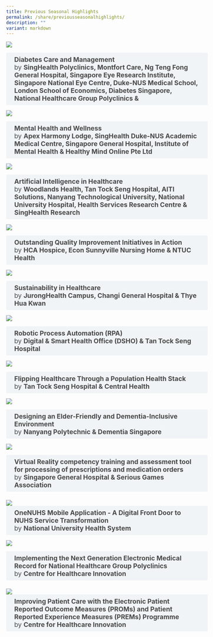```yaml
---
title: Previous Seasonal Highlights
permalink: /share/previousseasonalhighlights/
description: ""
variant: markdown
---
```

![](/images/CHILD_posts__13_.png)<div class="container">

<div>
	<input type="checkbox" id="title1"><label for="title1">	<b>Diabetes Care and Management</b> <br>by <b> SingHealth Polyclinics, Montfort Care, Ng Teng Fong General Hospital, Singapore Eye Research Institute, Singapore National Eye Centre, Duke-NUS Medical School, London School of Economics, Diabetes Singapore, National Healthcare Group Polyclinics &amp;   </b>    </label>
	<div class="accordion-content">
	<div class="para">
		
In alignment with World Diabetes Day this November, CHILD is proud to showcase four projects relating to the care and management of Diabetes. These projects exemplify the strides being made in addressing diabetes – a growing global health challenge and in Singapore – through innovation, collaboration, and targeted interventions.
<p></p> 

1.  With the aim of exploring factors associated with poor glycaemic control and improving glycaemic control in diabetics, <a rel="noopene" target="blank" href="https://for.sg/child-chi-sg-child-collection-shp-shm2023-871"> SingHealth Polyclinics &amp; Montfort Care</a> utilised <b>multidisciplinary team-based interventions</b> to effectively improve diabetes in socially-disadvantaged patients, with 73% in study group achieving improvements in blood sugar levels. <em>[3rd Prize Awardee (Patient Experience category) of the Singapore Healthcare Management (SHM) Congress 2023\]</em>
<p></p> 

2.  Through <b>enhanced protocols</b> for managing hyper- and hypo-glycemia, along with <b>improvement referral pathways</b> to community care, this project by <a rel="noopene" target="blank" href="https://for.sg/child-chi-sg-child-collection-ntfgh-ntfqm2023-382">Ng Teng Fong General Hospital</a> reduced Diabetes Mellitus related admissions to Emergency Department by 5%, facilitating right siting of patients.

3. By utilising <b>AI-driven mobile clinics</b> for diabetic retinopathy screening as a cost-effective alternative to traditional models, this multidisciplinary team from <a rel="noopene" target="blank" href="https://for.sg/child-chi-sg-child-collection-rp-acevbhc2024-616">Republic Polytechnic, Singapore Eye Research Institute (SERI), Singapore National Eye Centre (SNEC), Duke-NUS Medical School, London School of Economics &amp; Diabetes Singapore</a> found cost savings of up to $515 per patient. With potential lifetime savings of $15 billion, this approach empowers primary care while advancing community-based preventive healthcare. 
<p></p> 
		
4.  To mitigate diabetic foot complications through early detection, education and timely intervention, the team from <a rel="noopene" target="blank" href="https://for.sg/child-chi-sg-child-collection-nhgp-shbc2023-596">National Healthcare Group Polyclinics, National Healthcare Group HQ &amp; Nanyang Technological University</a> conducted a <b>retrospective review of Foot Surveillance Service</b> for patients with moderate to high-risk diabetic foot in primary care. With <b>identified key factors</b> like age, prior diabetic foot ulcers, and skin fissures associated with foot condition deterioration, this study offers actionable insights to improve patient outcomes and reduce diabetic foot complications. <em>[Gold Awardee of Singapore Primary Care Award (Poster) at Singapore Health &amp; Biomedical Congress (SHBC) 2023\]</em>
		
<em> These projects are a testament to the innovation and dedication in tackling diabetes-related challenges. Together, they embody the ongoing commitment to improve health outcomes for individuals with diabetes. Explore other inspiring advancements in the <a rel="noopene" target="blank" href="https://for.sg/child-chi-sg-homepage">CHILD collection </a> today! </em>
<p></p>
</div>
	</div>
	</div>
	</div>
	
![](/images/CHILD_posts__10_.png)

<div class="container">

<div>
	<input type="checkbox" id="title1"><label for="title1">	<b>Mental Health and Wellness</b> <br>by <b> Apex Harmony Lodge, SingHealth Duke-NUS Academic Medical Centre, Singapore General Hospital, Institute of Mental Health &amp; Healthy Mind Online Pte Ltd</b>    </label>
	<div class="accordion-content">
	<div class="para">
		
In conjunction with World Mental Health Day, CHILD is proud to showcase three case studies as our ‘Pick of the Month’, each a testament to the ongoing commitment and efforts to support and improve mental wellness within the population. 
<p></p> 

These projects, drawn from public healthcare clusters and community institutions across Singapore, demonstrates the transformative shift in the mental healthcare landscape as we integrate digital tools and mindful practices into treatment and support systems, empowering and facilitating individuals in their journey to improving mental health and wellness.
<p></p> 

1. Through sharing of thoughts, feelings and stories with a community of like-minded individuals in a nature setting, Mindful Immersive Nature Therapy (MINT) is a wellness programme curated by <a rel="noopene" target="blank" href="https://for.sg/child-chi-sg-child-collection-ahl-ccea2023-21">Apex Harmony Lodge</a> for an emerging profile of well-travelled, educated, and tech-saavy individuals with early onset dementia, which helped improve participants’ relationships with self, others and nature. [Silver Awardee of Clinical Experience Improvement Award (Team Award) at AIC’s Community Care Excellence Award (CCEA) 2023]
<p></p> 

2. To promote self-care and reduce burnout among employees, the <a rel="noopene" target="blank" href="https://for.sg/child-chi-sg-child-collection-shsdnusamc-sgh-shmc2021-585">SingHealth Duke-NUS Academic Medical Centre and Singapore General Hospital (SGH)</a> developed a series of cluster-wide health and wellness programme ‘iTHRIVE’ that introduces art appreciation and mindful practices to over 1,500 participants, who shared their positive experiences in increased calmness, self-care and empathy. [Shortlisted Project (Human Resource Category) at Singapore Healthcare Management (SHM) Conference 2021]

3. By creating a convenient yet comprehensive peer-supported digital platform ‘Healthy Mind Online’ for patients to access integrated psychosocial rehabilitation support, <a rel="noopene" target="blank" href="https://for.sg/child-chi-sg-child-collection-imh-hmo-nhip2020-339">Institute of Mental Health (IMH) and Healthy Mind Online Pte Ltd (HMO)</a> enables people in recovery from chronic mental health issues to take ownership of their recovery and resilience journey in an inexpensive, non-stigmatising and user-friendly manner, enabling participants to improve their resilience, employment opportunities, as well as reduce their feelings of loneliness and helplessness.
<p></p> 
		
<em> The stories above represent just a glimpse of the inspiring advancements in making mental wellness and health care more inclusive and accessible for the population. Discover more inspiring projects like these in the CHILD Collection today! </em>
<p></p>
</div>
	</div>
	</div>
	</div>
		
![](/images/CHILD_posts__7_.png)

<style>
.button {
  background-color: white;
  cursor: pointer;
  padding: 5px;
  width: 100%;
  border: none;
  text-align: left;
  outline: none;
  font-size: 20px;
  transition: 0.4s;
}

.panel {
  padding: 0 18px;
  display: none;
  background-color: white;
  overflow: hidden;
}


.active,
.button:hover {
  background-color: white;
}

input {
  display: none;
}

label {
  position: relative;
  display: block;
  padding: 8px 22px;
  margin: 0 0 5px 0;
  cursor: pointer;
  background: #484848;
  border-radius: 3px;
  width: 100%;
  color: #484848;
  transition: height 0.4s;
  font-size: 1.25em;
}

label:hover {
  background: #BD2D37;
  color: #FFF;
}

.accordion-content {
  padding: 10px 0px 30px 30px;
  margin: 0 0 1px 0;
  border-radius: 3px;
	font-size: 1.25em;
	line-height: 2.2rem;
}

input + label::before {
  content: url("/images/chevron-down.svg");
  font-weight: 400;
  font-size: 1.25em;
  line-height: 1.1rem;
  padding: 0;
  position: absolute;
  right: 0.5rem;
  top: 50%;
  transform: translateY(-50%);
  transition: transform 0.4s ease-in-out;
}

input:checked + label::before {
  content: url("/images/chevron-up.svg");
  transform: translateY(-50%) rotateZ(180deg);
}

input + label + .accordion-content {
  display: none;
}

input:checked + label + .accordion-content {
  display: block;
}

th, td {
  border-style: hidden;
}
</style>

<div class="container">

<div>
	<input type="checkbox" id="title2"><label for="title2">	<b>Artificial Intelligence in Healthcare</b> <br>by <b> Woodlands Health, Tan Tock Seng Hospital, AITI Solutions, Nanyang Technological University, National University Hospital, Health Services Research Centre &amp; SingHealth Research</b>    </label>
	<div class="accordion-content">
	<div class="para">

In conjunction with AI Appreciation Day 2024, CHILD is proud to highlight three exemplary projects this month that showcase the transformative power of AI in healthcare.&nbsp;&nbsp;
<p></p> 
These projects, drawn from public healthcare clusters across Singapore, not only exemplify the versatility and impact of AI in healthcare but also demonstrate how AI-driven innovation can enhance patient outcomes, streamline workflows, and empower healthcare professionals to focus on delivering exceptional care:
<p></p> 

1. Through the use of explainable AI models, this inter-disciplinary team from <a rel="noopene" target="blank" href="https://for.sg/child-chi-sg-child-collection-wh-ttsh-aitis-ntu-shbc2023-584">Woodlands Health (WH), Tan Tock Seng Hospital (TTSH), AITI Solutions and Nanyang Technological University (NTU)</a> developed an application for cost-effective and efficient analysis of wound images from an Asian cohort to support clinical decisions with 83% accuracy and 60% explainability. [Silver Awardee of Best Poster Award (Clinical Research) at Singapore Health &amp; Biomedical Congress 2023]
<p></p> 
		
2. Committed to reducing redundant CT studies which incur unnecessary cost, manpower, and radiation to the patient, <a rel="noopene" target="blank" href="https://for.sg/child-chi-sg-child-collection-nuh-nhip2024-400">National University Hospital</a> developed a code-based solution using the Endeavor AI (EAI) platform, effectively translating to reduction in effort and time by 90%. [Winner of National Healthcare Innovation &amp; Productivity (NHIP) 2024 – Best Practice (Automation, IT and Robotics category)]
<p></p> 
		
3.  By developing an efficient AI-based triage framework, this project by <a rel="noopene" target="blank" href="https://for.sg/child-chi-sg-child-collection-shrc-shr-shmc2023-896">Health Services Research Centre and SingHealth Research</a> enabled health workers in low resource settings to triage patients more effectively for head and neck cancers with more than 80% accuracy. [Merit Prize Awardee (Operations category) at Singapore Healthcare Management (SHM) Congress 2023]		
<p></p> 
		
<em> The stories above represent a snapshot of the endless possibilities and immense potential of AI in enhancing the delivery of care in healthcare. Discover more inspiring projects like these in the CHILD Collection today! </em>	
		
<p></p>
</div>
	</div>
	</div>
	</div>

![](/images/CHILD_posts__5_.png)

<style>
.button {
  background-color: white;
  cursor: pointer;
  padding: 5px;
  width: 100%;
  border: none;
  text-align: left;
  outline: none;
  font-size: 20px;
  transition: 0.4s;
}

.panel {
  padding: 0 18px;
  display: none;
  background-color: white;
  overflow: hidden;
}


.active,
.button:hover {
  background-color: white;
}

input {
  display: none;
}

label {
  position: relative;
  display: block;
  padding: 8px 22px;
  margin: 0 0 5px 0;
  cursor: pointer;
  background: #484848;
  border-radius: 3px;
  width: 100%;
  color: #484848;
  transition: height 0.4s;
  font-size: 1.25em;
}

label:hover {
  background: #BD2D37;
  color: #FFF;
}

.accordion-content {
  padding: 10px 0px 30px 30px;
  margin: 0 0 1px 0;
  border-radius: 3px;
	font-size: 1.25em;
	line-height: 2.2rem;
}

input + label::before {
  content: url("/images/chevron-down.svg");
  font-weight: 400;
  font-size: 1.25em;
  line-height: 1.1rem;
  padding: 0;
  position: absolute;
  right: 0.5rem;
  top: 50%;
  transform: translateY(-50%);
  transition: transform 0.4s ease-in-out;
}

input:checked + label::before {
  content: url("/images/chevron-up.svg");
  transform: translateY(-50%) rotateZ(180deg);
}

input + label + .accordion-content {
  display: none;
}

input:checked + label + .accordion-content {
  display: block;
}

th, td {
  border-style: hidden;
}
</style>

<div class="container">

<div>
	<input type="checkbox" id="title3"><label for="title3">	<b>Outstanding Quality Improvement Initiatives in Action</b> <br>by <b> HCA Hospice, Econ Sunnyville Nursing Home &amp; NTUC Health </b>    </label>
	<div class="accordion-content">
	<div class="para">
		
This month, let’s take a peek inside Singapore’s leading Community Care organisations that have demonstrated exemplary service and commitment in delivery quality care to our residents. With a focus on enhancing patient experience, quality of care and clinical productivity, we are proud to unveil our Top 3 Picks from the <a rel="noopene" target="blank" href="https://www.aic.sg/partners/community-care-excellence-awards/"> Agency for Integrated Care (AIC) Community Care Excellence Awards 2023 </a> list:
<p></p> 

1. Equipped with offerings not typically associated with day care centres, such as hairdressing, therapeutic horticulture and a movie theatre, <a rel="noopene" target="blank" href="https://for.sg/child-chi-sg-child-collection-hca-ccea2023-22">Oasis@Outram</a> from HCA Hospice is redefining what it means to live meaningfully through a patient-centric and family-focused model of progressive care. 
[Clinical Experience Improvement Gold Awardee at the Community Care Excellence Awards (CCEA) 2023 by the Agency for Integrated Care (AIC)]
<p></p> 
		
2. Committed to reducing falls among elderly residents, <a rel="noopene" target="blank" href="https://for.sg/child-chi-sg-child-collection-esnh-ccea2023-25"> Econ Sunnyville Nursing Home (Yio Chu Kang)</a> implemented staff training, falls care bundle and work processes review in 2022, drastically reducing fall rates by 62% and ensuring quality care is delivered to its residents. 
[Clinical Quality Improvement Gold Awardee at the Community Care Excellence Awards (CCEA) 2023 by the Agency for Integrated Care (AIC)]
<p></p> 
		
3. By consolidating defect reporting channels and developing analytics dashboards, this project by <a rel="noopene" target="blank" href="https://for.sg/child-chi-sg-child-collection-ntuch-ccea2023-29"> NTUC Health</a> transformed from a reactive working method of managing defects in its nursing home operations, to a proactive maintenance workflow, effectively reducing defects reporting downtime and enabling time savings. 
[Productivity Improvement Gold Awardee at the Community Care Excellence Awards (CCEA) 2023 by the Agency for Integrated Care (AIC)]
<p></p> 
		
<em> The stories above offer a glimpse into the relentless progress and steadfast dedication to exceptional community care. Discover more inspiring projects like these in the CHILD Collection today! </em>		
		
<p></p>
</div>
	</div>
	</div>
	</div>


![](/images/CHILD_posts__2_.png)

<style>
.button {
  background-color: white;
  cursor: pointer;
  padding: 5px;
  width: 100%;
  border: none;
  text-align: left;
  outline: none;
  font-size: 20px;
  transition: 0.4s;
}

.panel {
  padding: 0 18px;
  display: none;
  background-color: white;
  overflow: hidden;
}


.active,
.button:hover {
  background-color: white;
}

input {
  display: none;
}

label {
  position: relative;
  display: block;
  padding: 8px 22px;
  margin: 0 0 5px 0;
  cursor: pointer;
  background: #484848;
  border-radius: 3px;
  width: 100%;
  color: #484848;
  transition: height 0.4s;
  font-size: 1.25em;
}

label:hover {
  background: #BD2D37;
  color: #FFF;
}

.accordion-content {
  padding: 10px 0px 30px 30px;
  margin: 0 0 1px 0;
  border-radius: 3px;
	font-size: 1.25em;
	line-height: 2.2rem;
}

input + label::before {
  content: url("/images/chevron-down.svg");
  font-weight: 400;
  font-size: 1.25em;
  line-height: 1.1rem;
  padding: 0;
  position: absolute;
  right: 0.5rem;
  top: 50%;
  transform: translateY(-50%);
  transition: transform 0.4s ease-in-out;
}

input:checked + label::before {
  content: url("/images/chevron-up.svg");
  transform: translateY(-50%) rotateZ(180deg);
}

input + label + .accordion-content {
  display: none;
}

input:checked + label + .accordion-content {
  display: block;
}

th, td {
  border-style: hidden;
}
</style>

<div class="container">

<div>
	<input type="checkbox" id="title4"><label for="title4">	<b>Sustainability in Healthcare</b> <br>by <b> JurongHealth Campus, Changi General Hospital &amp; Thye Hua Kwan </b>    </label>
	<div class="accordion-content">
	<div class="para">
CHILD is thrilled to highlight three outstanding projects that demonstrate ongoing efforts towards environmental sustainability in healthcare. These initiatives are focused on reducing environmental footprints and show how sustainability is becoming an integral part of healthcare operations:
<p></p> 
		
1. Since 2020, <a rel="noopene" target="blank" href="https://for.sg/chi-sg-knowledge-hub-ntfgh-nhip2022-270">JurongHealth Campus (JHC)</a> has rolled out a campus-wide initiative to optimise water and energy efficiency, as well as reduce greenhouse gas emissions. This initiative focuses on transforming JHC’s facilities to be more sustainable and resilient, while actively promoting environmental stewardship.
[Winner of the 2022 National HIP Best Practice Medal Awardee – Automation, IT &amp; Robotics Innovation]
<p></p> 
		
2. By reinventing food waste, repurposing plastics and reducing single-use disposables, <a rel="noopene" target="blank" href="https://for.sg/child-chi-sg-child-collection-cgh-shmc2023-877">CGH Food Services</a> showcases how the healthcare sector can contribute to environmental sustainability while continuing to deliver high-quality nutrition for patients.
[1st Prize Awardee (Environmental Sustainability category) of the Singapore Healthcare Management (SHM) Congress 2023]
<p></p> 
		
3. Through the process of re-creating sustainable last-mile solutions via resource optimisation, this project by <a rel="noopene" target="blank" href="https://for.sg/child-chi-sg-child-collection-thkmc-ccea2022-20">Thye Hua Kwan Moral Charities Ltd: THK Elderly &amp; Home Care Services</a> not only achieved higher productivity, but also reduced mileage and carbon emissions.
[Productivity Improvement Gold Awardee at the Community Care Excellence Awards (CCEA) 2022 by the Agency for Integrated Care (AIC)]
<p></p> 
		
<em>The stories above represent &nbsp;a snapshot of the incredible strides being made in integrating environmental sustainability into healthcare. Explore similar inspiring projects on the CHILD Collection now! </em>
		
		
<p></p>
</div>
	</div>
	</div>
	</div>

![](/images/RPA.png)
<style>
.button {
  background-color: white;
  cursor: pointer;
  padding: 5px;
  width: 100%;
  border: none;
  text-align: left;
  outline: none;
  font-size: 20px;
  transition: 0.4s;
}

.panel {
  padding: 0 18px;
  display: none;
  background-color: white;
  overflow: hidden;
}


.active,
.button:hover {
  background-color: white;
}

input {
  display: none;
}

label {
  position: relative;
  display: block;
  padding: 8px 22px;
  margin: 0 0 5px 0;
  cursor: pointer;
  background: #F0F4F6;
  border-radius: 3px;
  width: 100%;
  color: #484848;
  transition: height 0.4s;
  font-size: 1.25em;
}

label:hover {
  background: #BD2D37;
  color: #FFF;
}

.accordion-content {
  padding: 10px 0px 30px 30px;
  margin: 0 0 1px 0;
  border-radius: 3px;
	font-size: 1.25em;
	line-height: 2.2rem;
}

input + label::before {
  content: url("/images/chevron-down.svg");
  font-weight: 400;
  font-size: 1.25em;
  line-height: 1.1rem;
  padding: 0;
  position: absolute;
  right: 0.5rem;
  top: 50%;
  transform: translateY(-50%);
  transition: transform 0.4s ease-in-out;
}

input:checked + label::before {
  content: url("/images/chevron-up.svg");
  transform: translateY(-50%) rotateZ(180deg);
}

input + label + .accordion-content {
  display: none;
}

input:checked + label + .accordion-content {
  display: block;
}

th, td {
  border-style: hidden;
}
</style>

<div class="container">

<div>
	<input type="checkbox" id="title5"><label for="title5">	<b>Robotic Process Automation (RPA)</b> <br>by <b> Digital &amp; Smart Health Office (DSHO) &amp; Tan Tock Seng Hospital </b>   </label>
	<div class="accordion-content">
	<div class="para">
CHILD is proud to showcase three case studies as our "Pick of the Month", each a testament to the transformative power of RPA in distinct healthcare settings.
		
<p></p> 
Facilitated by CHI's Digital &amp; Smart Health Office (DSHO), these projects in Tan Tock Seng Hospital (TTSH) present the future where automation is strategically driving excellence across diverse healthcare domains: 
<p></p> 
		
1. <a rel="noopene" target="blank" href="https://child.chi.sg/files/2023%20Dec%20to%202024%20Feb/C_559_TTSH_DSHO__Transforming_the_Process_of_Form_Creation_to_Data_Entry.pdf">TTSH's Pharmacy Drug Management team</a> witness a surge in productivity and precision, minimising errors and near misses; all whilst reducing Full-Time-Equivalent (FTE) for better resource allocation and achieving cost-effectiveness. 
<p></p> 
2. The <a rel="noopene" target="blank" href="https://child.chi.sg/files/2023%20Dec%20to%202024%20Feb/C_558_TTSH_DSHO_Transforming_Billing_Process_with_RPA.pdf">Outpatient Pharmacy unit</a> rides the RPA wave, emerging with heightened accuracy and efficiency as well as increased staff satisfaction as they are now able to redirect time towards meaningful patient interactions.
<p></p> 
3. Over at the <a rel="noopene" target="blank" href="https://child.chi.sg/files/2023%20Dec%20to%202024%20Feb/No_poster_560_TTSH_DSHO__Automating_Health__RPA_Takes_Charge_of_Flu_Vaccination_Reminders.pdf">Operations, Workplace Health and Safety unit</a>, RPA improves workflow efficiencies, liberating staff from manual and repetitive tasks to focus on elevating patient care.
 <p></p> 
<em>These projects not only exemplify the versatility of RPA but also underlines its overarching impact on healthcare - reducing mundane tasks, preventing errors, and most importantly, empowering healthcare professionals to channel their energy towards enriching patient care experience.</em>

<p></p>
</div>
	</div>
	</div>
	</div>
	
![](/images/Pop_Health_Stack_.png)
<style>
.button {
  background-color: white;
  cursor: pointer;
  padding: 5px;
  width: 100%;
  border: none;
  text-align: left;
  outline: none;
  font-size: 20px;
  transition: 0.4s;
}

.panel {
  padding: 0 18px;
  display: none;
  background-color: white;
  overflow: hidden;
}


.active,
.button:hover {
  background-color: white;
}

input {
  display: none;
}

label {
  position: relative;
  display: block;
  padding: 8px 22px;
  margin: 0 0 5px 0;
  cursor: pointer;
  background: #F0F4F6;
  border-radius: 3px;
  width: 100%;
  color: #484848;
  transition: height 0.4s;
  font-size: 1.25em;
}

label:hover {
  background: #BD2D37;
  color: #FFF;
}

.accordion-content {
  padding: 10px 0px 30px 30px;
  margin: 0 0 1px 0;
  border-radius: 3px;
	font-size: 1.25em;
	line-height: 2.2rem;
}

input + label::before {
  content: url("/images/chevron-down.svg");
  font-weight: 400;
  font-size: 1.25em;
  line-height: 1.1rem;
  padding: 0;
  position: absolute;
  right: 0.5rem;
  top: 50%;
  transform: translateY(-50%);
  transition: transform 0.4s ease-in-out;
}

input:checked + label::before {
  content: url("/images/chevron-up.svg");
  transform: translateY(-50%) rotateZ(180deg);
}

input + label + .accordion-content {
  display: none;
}

input:checked + label + .accordion-content {
  display: block;
}

th, td {
  border-style: hidden;
}
</style>

<div class="container">

<div>
	<input type="checkbox" id="title6"><label for="title6">	<b>Flipping Healthcare Through a Population Health Stack</b> <br>by <b>Tan Tock Seng Hospital &amp; Central Health</b>   </label>
	<div class="accordion-content">
	<div class="para">
With a keen focus on&nbsp;Population Health Management, explore innovative strategies poised to redefine patient outcomes, operational efficiency and overall healthcare delivery.
		
<p></p> 
From leveraging advanced data analytics to fostering collaborative care models, this article offers a compelling vision of a healthcare landscape on the brink of a paradigm shift - pivoting from a health system designed for the young and health, to a health system that supports ageing-in-place while delivering optimal value to our residents.

<p></p>
Click&nbsp;<a rel="noopene" target="blank" href="https://child.chi.sg/files/2023%20Dec%20to%202024%20Feb/C_544_NHG_GIC_Flipping_Healthcare_Through_a_Population_health_Stack.pdf">HERE</a> for more on&nbsp;NHG’s Triple Strategy Towards Triple Aim; and the&nbsp;Five Models of Care to form Population Health Stack&nbsp;as we usher in a new era of holistic and patient-centric wellness. 
		
<p></p>
Packed with practical tips, checklist &amp; insightful pictorial suggestions, this guidebook is your essential tool for crafting spaces that tailored to the unique needs of the elderly, especially those facing dementia. Going beyond the basics, this guide embraces Singapore's cultural nuances while providing universal principles of inclusivity. 

<p></p>
</div>
	</div>
	</div>
	</div>
	
![](/images/nypelderly%20&amp;%20dementia.png)
<style>
.button {
  background-color: white;
  cursor: pointer;
  padding: 5px;
  width: 100%;
  border: none;
  text-align: left;
  outline: none;
  font-size: 20px;
  transition: 0.4s;
}

.panel {
  padding: 0 18px;
  display: none;
  background-color: white;
  overflow: hidden;
}


.active,
.button:hover {
  background-color: white;
}

input {
  display: none;
}

label {
  position: relative;
  display: block;
  padding: 8px 22px;
  margin: 0 0 5px 0;
  cursor: pointer;
  background: #F0F4F6;
  border-radius: 3px;
  width: 100%;
  color: #484848;
  transition: height 0.4s;
  font-size: 1.25em;
}

label:hover {
  background: #BD2D37;
  color: #FFF;
}

.accordion-content {
  padding: 10px 0px 30px 30px;
  margin: 0 0 1px 0;
  border-radius: 3px;
	font-size: 1.25em;
	line-height: 2.2rem;
}

input + label::before {
  content: url("/images/chevron-down.svg");
  font-weight: 400;
  font-size: 1.25em;
  line-height: 1.1rem;
  padding: 0;
  position: absolute;
  right: 0.5rem;
  top: 50%;
  transform: translateY(-50%);
  transition: transform 0.4s ease-in-out;
}

input:checked + label::before {
  content: url("/images/chevron-up.svg");
  transform: translateY(-50%) rotateZ(180deg);
}

input + label + .accordion-content {
  display: none;
}

input:checked + label + .accordion-content {
  display: block;
}

th, td {
  border-style: hidden;
}
</style>

<div class="container">

<div>
	<input type="checkbox" id="title7"><label for="title7">	<b>Designing an Elder-Friendly and Dementia-Inclusive Environment</b> <br>by <b>Nanyang Polytechnic &amp; Dementia Singapore</b>   </label>
	<div class="accordion-content">
	<div class="para">
Dive into the world of inclusive design with <a rel="noopene" target="blank" href="https://child.chi.sg/files/Sep%202023%20to%20Nov%202023/c%2025_nyp_guidebook_elderly-%20and%20dementia-inclusive%20environment.pdf">this Guidebook: Elderly-Friendly and Dementia-Inclusive Environment</a>, presented by Dementia Singapore (formerly ADA) in collaboration with Nanyang Polytechnic!  
		
<p></p>
Packed with practical tips, checklist &amp; insightful pictorial suggestions, this guidebook is your essential tool for crafting spaces that tailored to the unique needs of the elderly, especially those facing dementia. Going beyond the basics, this guide embraces Singapore's cultural nuances while providing universal principles of inclusivity. 

<p></p>
<em>
This guidebook was also published on Research Gate, AIC &amp; Dementia Singapore websites.</em>
	
<p></p>

</div>
	</div>
	</div>
	</div>
	
![](/images/virtual%20reality.jpg)
<style>
.button {
  background-color: white;
  cursor: pointer;
  padding: 5px;
  width: 100%;
  border: none;
  text-align: left;
  outline: none;
  font-size: 20px;
  transition: 0.4s;
}

.panel {
  padding: 0 18px;
  display: none;
  background-color: white;
  overflow: hidden;
}


.active,
.button:hover {
  background-color: white;
}

input {
  display: none;
}

label {
  position: relative;
  display: block;
  padding: 8px 22px;
  margin: 0 0 5px 0;
  cursor: pointer;
  background: #F0F4F6;
  border-radius: 3px;
  width: 100%;
  color: #484848;
  transition: height 0.4s;
  font-size: 1.25em;
}

label:hover {
  background: #BD2D37;
  color: #FFF;
}

.accordion-content {
  padding: 10px 0px 30px 30px;
  margin: 0 0 1px 0;
  border-radius: 3px;
	font-size: 1.25em;
	line-height: 2.2rem;
}

input + label::before {
  content: url("/images/chevron-down.svg");
  font-weight: 400;
  font-size: 1.25em;
  line-height: 1.1rem;
  padding: 0;
  position: absolute;
  right: 0.5rem;
  top: 50%;
  transform: translateY(-50%);
  transition: transform 0.4s ease-in-out;
}

input:checked + label::before {
  content: url("/images/chevron-up.svg");
  transform: translateY(-50%) rotateZ(180deg);
}

input + label + .accordion-content {
  display: none;
}

input:checked + label + .accordion-content {
  display: block;
}

th, td {
  border-style: hidden;
}
</style>

<div class="container">

<div>
	<input type="checkbox" id="title8"><label for="title8">	<b>Virtual Reality competency training and assessment tool for processing of prescriptions and medication orders</b> <br>by <b>Singapore General Hospital &amp; Serious Games Association</b>   </label>
	<div class="accordion-content">
	<div class="para">
Where can learning meet fun? Pharmacy staff and trainees at the Singapore General Hospital can now undergo a high-fidelity VR Pharmacy Dispensing simulation training programme! Jointly developed and implemented by the Department of Pharmacy of Singapore General Hospital &amp; Serious Games Association, Project VRx&nbsp;allows users to be trained to process the prescriptions and medication orders safely and accurately.
		
		
		
<br> <a rel="noopene noreferrer" target="_blank" href="https://child.chi.sg/files/449_SGH,%20SGA_SAHC%202021_VR%20competency%20training%20and%20assessment%20tool-combine.pdf">This project</a> was conferred the Merit Award (Poster Presentation) Innovation &amp; Digital Strategies category at this year’s Singapore Allied Health Conference (SAHC).
<p></p>
<em></em>
</div>	
	</div>
<br><img src="/images/screenshot%202023-06-25%20104125.png"><br>
<input type="checkbox" id="title9"><label for="title9"><b>OneNUHS Mobile Application - A Digital Front Door to NUHS Service Transformation</b><br>by <b>National University Health System</b></label>
	<div class="accordion-content">
	<div class="para">Recognised as one of the top four most popular healthcare and fitness app in Singapore (source: Similarweb), we present to you&nbsp;the making of the OneNUHS mobile app&nbsp;- a Digital Front Door to a slew of services aim at transforming and improving both patient and provider’s experience.

<br> Hear from the team who&nbsp;brought to you the&nbsp;**first public healthcare cluster teleconsultation service via a mobile app**; and how they exceeded the delivery of&nbsp;two Minimum Viable Product (MVP) in 12 months here on <a rel="noopene noreferrer" target="_blank" href="https://child.chi.sg/files/circulars/C220_NUHS_IHiS%20Health%20Tech%202021_One%20NUHS%20mobile%20application.pdf">CHILD's Collection</a>.<p></p> 
<em>[This article was first published in HealthTech Connect by IHiS.]</em>

</div>
	</div>
	</div>
	</div>

![](/images/ngemr_photo.png)
<style>
.button {
  background-color: white;
  cursor: pointer;
  padding: 5px;
  width: 100%;
  border: none;
  text-align: left;
  outline: none;
  font-size: 20px;
  transition: 0.4s;
}

.panel {
  padding: 0 18px;
  display: none;
  background-color: white;
  overflow: hidden;
}


.active,
.button:hover {
  background-color: white;
}

input {
  display: none;
}

label {
  position: relative;
  display: block;
  padding: 8px 22px;
  margin: 0 0 5px 0;
  cursor: pointer;
  background: #F0F4F6;
  border-radius: 3px;
  width: 100%;
  color: #484848;
  transition: height 0.4s;
  font-size: 1.25em;
}

label:hover {
  background: #BD2D37;
  color: #FFF;
}

.accordion-content {
  padding: 10px 0px 30px 30px;
  margin: 0 0 1px 0;
  border-radius: 3px;
	font-size: 1.25em;
	line-height: 2.2rem;
}

input + label::before {
  content: url("/images/chevron-down.svg");
  font-weight: 400;
  font-size: 1.25em;
  line-height: 1.1rem;
  padding: 0;
  position: absolute;
  right: 0.5rem;
  top: 50%;
  transform: translateY(-50%);
  transition: transform 0.4s ease-in-out;
}

input:checked + label::before {
  content: url("/images/chevron-up.svg");
  transform: translateY(-50%) rotateZ(180deg);
}

input + label + .accordion-content {
  display: none;
}

input:checked + label + .accordion-content {
  display: block;
}

th, td {
  border-style: hidden;
}
</style>

<div class="container">

<div>
	<input type="checkbox" id="title10"><label for="title10">	<b>Implementing the Next Generation Electronic Medical Record for  
National Healthcare Group Polyclinics</b> <br>by <b>Centre for Healthcare Innovation</b>   </label>
	<div class="accordion-content">
	<div class="para">
"NGEMR records the entire patient journey from the point of admission to discharge, taking in both medical and administrative data. This allows for a seamless patient experience, increased collaboration between healthcare professionals, and stronger patient empowerment and participation."
		
<br> CHILD is proud to feature the story of the National Healthcare Group Polyclinics' NGEMR journey. Let's take a deeper dive to learn from the team who has embarked on this nation-wide Change Management initiative on
<a rel="noopene noreferrer" target="_blank" href="https://child.chi.sg/files/%5BC%5D%20418_NHGP%20_IHiS%20Health%20Tech%202021_Implementing%20the%20Next%20Generation%20EMR%20for%20NHGP.pdf">CHILD's Collection</a>.<p></p>
<em>
	[This article was first published in HealthTech Connect by IHiS.]</em>
</div>
	</div>
<br><img src="/images/proms%20n%20prems.jpg"><br>
	<input type="checkbox" id="title11"><label for="title11"><b>Improving Patient Care with the Electronic Patient Reported Outcome Measures (PROMs) and&nbsp;Patient Reported&nbsp;Experience Measures (PREMs) Programme</b><br>by <b>Centre for Healthcare Innovation</b></label>
	<div class="accordion-content">
	<div class="para">As healthcare institutions globally place greater emphasis on delivering patient-centred care, IHiS has partnered with The Clinician in rolling out ZEDOC, a digital health platform that enables healthcare providers across&nbsp;Singapore public healthcare to digitally capture PROMs and PREMs.

<br> With this electronic solution being the first in Singapore public healthcare, catch up on how ZEDOC is being used in the Singapore General Hospital, KK Women's and Children's Hospital, Sengkang General Hospital as well as future use cases from Khoo Teck Puat Hospital, the National University Health System and the Ministry of Health (Singapore) on <a rel="noopene noreferrer" target="_blank" href="https://child.chi.sg/files/%5BC%5D%20662_SingHealth_IHiS%20Health%20Tech%202021_Improving%20Patient%20Care%20with%20the%20Electronic%20PROM%20N%20PREM.pdf">CHILD's Collection</a>.<p></p> 
<em>[This article was first published in HealthTech Connect by IHiS.]</em>

</div>
	</div>
		</div>
		</div>
